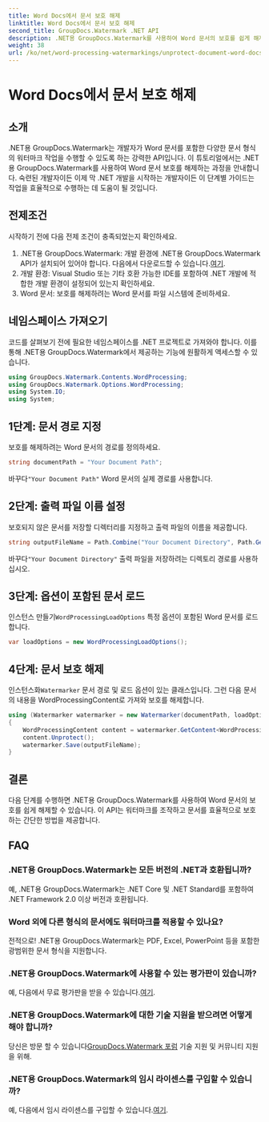 ```yaml
---
title: Word Docs에서 문서 보호 해제
linktitle: Word Docs에서 문서 보호 해제
second_title: GroupDocs.Watermark .NET API
description: .NET용 GroupDocs.Watermark를 사용하여 Word 문서의 보호를 쉽게 해제하는 방법을 알아보세요. 단계별 가이드를 따르세요.
weight: 38
url: /ko/net/word-processing-watermarkings/unprotect-document-word-docs/
---
```


# Word Docs에서 문서 보호 해제

## 소개
.NET용 GroupDocs.Watermark는 개발자가 Word 문서를 포함한 다양한 문서 형식의 워터마크 작업을 수행할 수 있도록 하는 강력한 API입니다. 이 튜토리얼에서는 .NET용 GroupDocs.Watermark를 사용하여 Word 문서 보호를 해제하는 과정을 안내합니다. 숙련된 개발자이든 이제 막 .NET 개발을 시작하는 개발자이든 이 단계별 가이드는 작업을 효율적으로 수행하는 데 도움이 될 것입니다.
## 전제조건
시작하기 전에 다음 전제 조건이 충족되었는지 확인하세요.
1.  .NET용 GroupDocs.Watermark: 개발 환경에 .NET용 GroupDocs.Watermark API가 설치되어 있어야 합니다. 다음에서 다운로드할 수 있습니다.[여기](https://releases.groupdocs.com/Watermark/net/).
2. 개발 환경: Visual Studio 또는 기타 호환 가능한 IDE를 포함하여 .NET 개발에 적합한 개발 환경이 설정되어 있는지 확인하세요.
3. Word 문서: 보호를 해제하려는 Word 문서를 파일 시스템에 준비하세요.

## 네임스페이스 가져오기
코드를 살펴보기 전에 필요한 네임스페이스를 .NET 프로젝트로 가져와야 합니다. 이를 통해 .NET용 GroupDocs.Watermark에서 제공하는 기능에 원활하게 액세스할 수 있습니다.
```csharp
using GroupDocs.Watermark.Contents.WordProcessing;
using GroupDocs.Watermark.Options.WordProcessing;
using System.IO;
using System;
```
## 1단계: 문서 경로 지정
보호를 해제하려는 Word 문서의 경로를 정의하세요.
```csharp
string documentPath = "Your Document Path";
```
 바꾸다`"Your Document Path"` Word 문서의 실제 경로를 사용합니다.
## 2단계: 출력 파일 이름 설정
보호되지 않은 문서를 저장할 디렉터리를 지정하고 출력 파일의 이름을 제공합니다.
```csharp
string outputFileName = Path.Combine("Your Document Directory", Path.GetFileName(documentPath));
```
 바꾸다`"Your Document Directory"` 출력 파일을 저장하려는 디렉토리 경로를 사용하십시오.
## 3단계: 옵션이 포함된 문서 로드
 인스턴스 만들기`WordProcessingLoadOptions` 특정 옵션이 포함된 Word 문서를 로드합니다.
```csharp
var loadOptions = new WordProcessingLoadOptions();
```
## 4단계: 문서 보호 해제
 인스턴스화`Watermarker` 문서 경로 및 로드 옵션이 있는 클래스입니다. 그런 다음 문서의 내용을 WordProcessingContent로 가져와 보호를 해제합니다.
```csharp
using (Watermarker watermarker = new Watermarker(documentPath, loadOptions))
{
    WordProcessingContent content = watermarker.GetContent<WordProcessingContent>();
    content.Unprotect();
    watermarker.Save(outputFileName);
}
```

## 결론
다음 단계를 수행하면 .NET용 GroupDocs.Watermark를 사용하여 Word 문서의 보호를 쉽게 해제할 수 있습니다. 이 API는 워터마크를 조작하고 문서를 효율적으로 보호하는 간단한 방법을 제공합니다.
## FAQ
### .NET용 GroupDocs.Watermark는 모든 버전의 .NET과 호환됩니까?
예, .NET용 GroupDocs.Watermark는 .NET Core 및 .NET Standard를 포함하여 .NET Framework 2.0 이상 버전과 호환됩니다.
### Word 외에 다른 형식의 문서에도 워터마크를 적용할 수 있나요?
전적으로! .NET용 GroupDocs.Watermark는 PDF, Excel, PowerPoint 등을 포함한 광범위한 문서 형식을 지원합니다.
### .NET용 GroupDocs.Watermark에 사용할 수 있는 평가판이 있습니까?
 예, 다음에서 무료 평가판을 받을 수 있습니다.[여기](https://releases.groupdocs.com/).
### .NET용 GroupDocs.Watermark에 대한 기술 지원을 받으려면 어떻게 해야 합니까?
 당신은 방문 할 수 있습니다[GroupDocs.Watermark 포럼](https://forum.groupdocs.com/c/watermark/19) 기술 지원 및 커뮤니티 지원을 위해.
### .NET용 GroupDocs.Watermark의 임시 라이센스를 구입할 수 있습니까?
 예, 다음에서 임시 라이센스를 구입할 수 있습니다.[여기](https://purchase.groupdocs.com/temporary-license/).